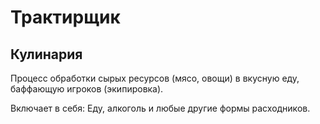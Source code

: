 # Трактирщик

## Кулинария
Процесс обработки сырых ресурсов (мясо, овощи) в вкусную еду, баффающую игроков (экипировка).

Включает в себя: Еду, алкоголь и любые другие формы расходников.